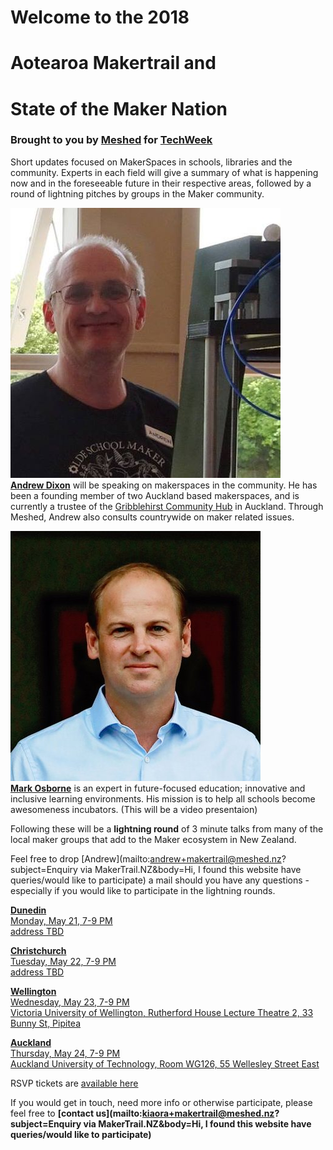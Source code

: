 # Welcome to the 2018 #
# Aotearoa Makertrail and #  
# State of the Maker Nation #
### Brought to you by [Meshed](http://meshed.nz) for [TechWeek](http://techweek.co.nz) ###

Short updates focused on MakerSpaces in schools, libraries and the community. Experts in each field will give a summary of what is happening now and in the foreseeable future in their respective areas, followed by a round of lightning pitches by groups in the Maker community.


![@KiwiMrDee](assets/pix/kiwimrdee.png)  
**[Andrew Dixon](https://twitter.com/KiwiMrDee)** will be speaking on makerspaces in the community. He has been a founding member of two Auckland based makerspaces, and is currently a trustee of the [Gribblehirst Community Hub](https://ghub.nz/) in Auckland. Through Meshed, Andrew also consults countrywide on maker related issues.


![@mosborne01](assets/pix/mosborne01.png)  
**[Mark Osborne](https://twitter.com/mosborne01)** is an expert in future-focused education; innovative and inclusive learning environments. His mission is to help all schools become awesomeness incubators. (This will be a video presentaion)


Following these will be a **lightning round** of 3 minute talks from many of the local maker groups that add to the Maker ecosystem in New Zealand.

Feel free to drop [Andrew](mailto:andrew+makertrail@meshed.nz?subject=Enquiry via MakerTrail.NZ&body=Hi, I found this website have queries/would like to participate) a mail should you have any questions - especially if you would like to participate in the lightning rounds.


**[Dunedin](https://www.eventbrite.co.nz/e/state-of-the-maker-nation-dunedin-tickets-44775177762)**  
[Monday,    May 21, 7-9 PM](https://www.eventbrite.co.nz/calendar.ics?eid=44775177762&calendar=ical&date=None)  
[address TBD](https://goo.gl/maps/m5Go4Sigjm12)

**[Christchurch](https://www.eventbrite.co.nz/e/state-of-the-maker-nation-christchurch-tickets-44775205846)**  
[Tuesday,   May 22, 7-9 PM](https://www.eventbrite.co.nz/calendar.ics?eid=44775205846&calendar=ical&date=None)  
[address TBD](https://goo.gl/maps/UPNATiPvBFD2)

**[Wellington](https://www.eventbrite.co.nz/e/state-of-the-maker-nation-wellington-tickets-44775157702)**  
[Wednesday, May 23, 7-9 PM](https://www.eventbrite.co.nz/calendar.ics?eid=44775157702&calendar=ical&date=None)  
[Victoria University of Wellington, Rutherford House Lecture Theatre 2, 33 Bunny St, Pipitea](https://goo.gl/maps/1d97ruHPYFE2)

**[Auckland](https://www.eventbrite.co.nz/e/state-of-the-maker-nation-auckland-tickets-41065451872)**  
[Thursday, May 24, 7-9 PM](https://www.eventbrite.co.nz/calendar.ics?eid=41065451872&calendar=ical&date=None)  
[Auckland University of Technology, Room WG126, 55 Wellesley Street East](https://goo.gl/maps/REgC3Vs8e4T2)

RSVP tickets are [available here](https://www.eventbrite.co.nz/o/meshednz-17095798720)

If you would get in touch, need more info or otherwise participate, please feel free to **[contact us](mailto:kiaora+makertrail@meshed.nz?subject=Enquiry via MakerTrail.NZ&body=Hi, I found this website have queries/would like to participate)**
